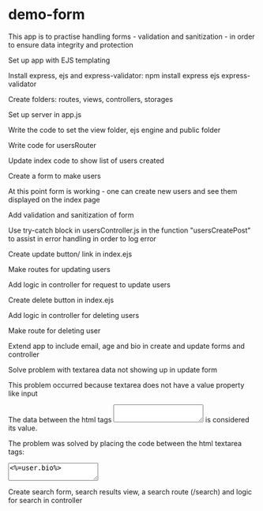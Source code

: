 # demo-form

This app is to practise handling forms - validation and sanitization - in order to ensure data integrity and protection

Set up app with EJS templating

Install express, ejs and 
express-validator:
npm install express ejs express-validator

Create folders: routes, views, controllers, storages

Set up server in app.js

Write the code to set the view folder, ejs engine and public folder

Write code for usersRouter 

Update index code to show list of users created 

Create a form to make users

At this point form is working - one can create new users and see them displayed on the index page

Add validation and sanitization of form

Use try-catch block in usersController.js in the function "usersCreatePost" to assist in error handling in order to log error

Create update button/ link in index.ejs

Make routes for updating users

Add logic in controller for request to update users

Create delete button in index.ejs

Add logic in controller for deleting users

Make route for deleting user

Extend app to include email, age and bio in create and update forms and controller

Solve problem with textarea data not showing up in update form

This problem occurred because textarea does not have a value property like input

The data between the html tags <textarea> </textarea> is considered its value.

The problem was solved by placing the code between the html textarea tags:
<textarea ...><%=user.bio%></textarea>

Create search form, search results view, 
a search route (/search) and logic for search in controller



